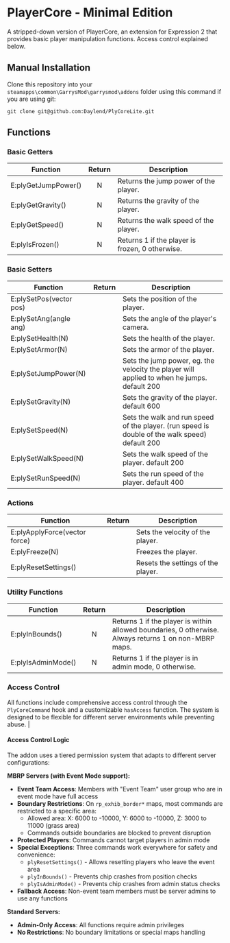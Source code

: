 # PlayerCore - Minimal Edition

A stripped-down version of PlayerCore, an extension for Expression 2 that provides basic player manipulation functions. Access control explained below.

## Manual Installation

Clone this repository into your `steamapps\common\GarrysMod\garrysmod\addons` folder using this command if you are using git:

    git clone git@github.com:Daylend/PlyCoreLite.git

## Functions

### Basic Getters
| Function                          | Return | Description                                                                                    |
|-----------------------------------|:------:|------------------------------------------------------------------------------------------------|
| E:plyGetJumpPower()               | N      | Returns the jump power of the player.                                                          |
| E:plyGetGravity()                 | N      | Returns the gravity of the player.                                                             |
| E:plyGetSpeed()                   | N      | Returns the walk speed of the player.                                                          |
| E:plyIsFrozen()                   | N      | Returns 1 if the player is frozen, 0 otherwise.                                                |

### Basic Setters
| Function                          | Return | Description                                                                                    |
|-----------------------------------|:------:|------------------------------------------------------------------------------------------------|
| E:plySetPos(vector pos)           |        | Sets the position of the player.                                                               |
| E:plySetAng(angle ang)            |        | Sets the angle of the player's camera.                                                         |
| E:plySetHealth(N)                 |        | Sets the health of the player.                                                                 |
| E:plySetArmor(N)                  |        | Sets the armor of the player.                                                                  |
| E:plySetJumpPower(N)              |        | Sets the jump power, eg. the velocity the player will applied to when he jumps. default 200    |
| E:plySetGravity(N)                |        | Sets the gravity of the player. default 600                                                    |
| E:plySetSpeed(N)                  |        | Sets the walk and run speed of the player. (run speed is double of the walk speed) default 200 |
| E:plySetWalkSpeed(N)              |        | Sets the walk speed of the player. default 200                                                 |
| E:plySetRunSpeed(N)               |        | Sets the run speed of the player. default 400                                                  |

### Actions
| Function                          | Return | Description                                                                                    |
|-----------------------------------|:------:|------------------------------------------------------------------------------------------------|
| E:plyApplyForce(vector force)     |        | Sets the velocity of the player.                                                               |
| E:plyFreeze(N)                    |        | Freezes the player.                                                                            |
| E:plyResetSettings()              |        | Resets the settings of the player.                                                             |

### Utility Functions
| Function                          | Return | Description                                                                                    |
|-----------------------------------|:------:|------------------------------------------------------------------------------------------------|
| E:plyInBounds()                   | N      | Returns 1 if the player is within allowed boundaries, 0 otherwise. Always returns 1 on non-MBRP maps. |
| E:plyIsAdminMode()                | N      | Returns 1 if the player is in admin mode, 0 otherwise.       

### Access Control

All functions include comprehensive access control through the `PlyCoreCommand` hook and a customizable `hasAccess` function. The system is designed to be flexible for different server environments while preventing abuse.                                 |

#### Access Control Logic

The addon uses a tiered permission system that adapts to different server configurations:

**MBRP Servers (with Event Mode support):**
- **Event Team Access**: Members with "Event Team" user group who are in event mode have full access
- **Boundary Restrictions**: On `rp_exhib_border*` maps, most commands are restricted to a specific area:
  - Allowed area: X: 6000 to -10000, Y: 6000 to -10000, Z: 3000 to 11000 (grass area)
  - Commands outside boundaries are blocked to prevent disruption
- **Protected Players**: Commands cannot target players in admin mode
- **Special Exceptions**: Three commands work everywhere for safety and convenience:
  - `plyResetSettings()` - Allows resetting players who leave the event area
  - `plyInBounds()` - Prevents chip crashes from position checks
  - `plyIsAdminMode()` - Prevents chip crashes from admin status checks
- **Fallback Access**: Non-event team members must be server admins to use any functions

**Standard Servers:**
- **Admin-Only Access**: All functions require admin privileges
- **No Restrictions**: No boundary limitations or special maps handling

[PlayerCore Workshop Page]: <https://steamcommunity.com/sharedfiles/filedetails/?id=216044582>
[Expression 2 Core Collection]: <https://steamcommunity.com/workshop/filedetails/?id=726399057>
[GitHub Page]: <https://github.com/sirpapate/playercore>